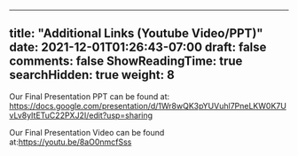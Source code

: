 
---
title: "Additional Links (Youtube Video/PPT)"
date: 2021-12-01T01:26:43-07:00
draft: false
comments: false
ShowReadingTime: true
searchHidden: true
weight: 8
---


Our Final Presentation PPT can be found at: https://docs.google.com/presentation/d/1Wr8wQK3pYUVuhl7PneLKW0K7UvLv8yItETuC22PXJ2I/edit?usp=sharing


Our Final Presentation Video can be found at:https://youtu.be/8aO0nmcfSss
